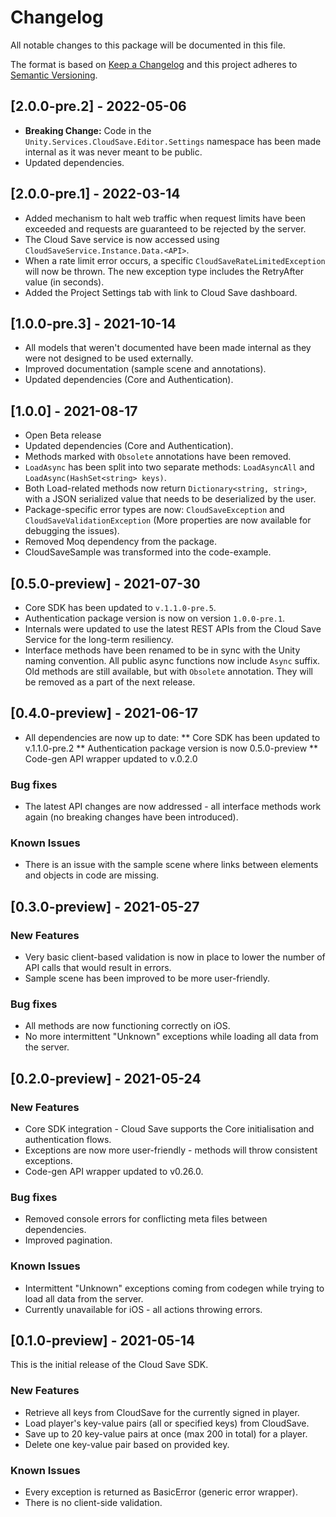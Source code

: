 # Changelog
All notable changes to this package will be documented in this file.

The format is based on [Keep a Changelog](http://keepachangelog.com/en/1.0.0/)
and this project adheres to [Semantic Versioning](http://semver.org/spec/v2.0.0.html).

## [2.0.0-pre.2] - 2022-05-06

* **Breaking Change:** Code in the `Unity.Services.CloudSave.Editor.Settings` namespace has been made internal as it was never meant to be public.
* Updated dependencies.

## [2.0.0-pre.1] - 2022-03-14

* Added mechanism to halt web traffic when request limits have been exceeded and requests are guaranteed to be rejected by the server.
* The Cloud Save service is now accessed using `CloudSaveService.Instance.Data.<API>`.
* When a rate limit error occurs, a specific `CloudSaveRateLimitedException` will now be thrown. The new exception type includes the RetryAfter value (in seconds).
* Added the Project Settings tab with link to Cloud Save dashboard.

## [1.0.0-pre.3] - 2021-10-14

* All models that weren't documented have been made internal as they were not designed to be used externally.
* Improved documentation (sample scene and annotations).
* Updated dependencies (Core and Authentication).

## [1.0.0] - 2021-08-17

* Open Beta release
* Updated dependencies (Core and Authentication).
* Methods marked with `Obsolete` annotations have been removed.
* `LoadAsync` has been split into two separate methods: `LoadAsyncAll` and `LoadAsync(HashSet<string> keys)`. 
* Both Load-related methods now return `Dictionary<string, string>`, with a JSON serialized value that needs to be deserialized by the user.
* Package-specific error types are now: `CloudSaveException` and `CloudSaveValidationException` (More properties are now available for debugging the issues).
* Removed Moq dependency from the package.
* CloudSaveSample was transformed into the code-example.

## [0.5.0-preview] - 2021-07-30

 * Core SDK has been updated to `v.1.1.0-pre.5`.
 * Authentication package version is now on version `1.0.0-pre.1`.
 * Internals were updated to use the latest REST APIs from the Cloud Save Service for the long-term resiliency.
 * Interface methods have been renamed to be in sync with the Unity naming convention. All public async functions now include `Async` suffix. Old methods are still available, but with `Obsolete` annotation. They will be removed as a part of the next release.

## [0.4.0-preview] - 2021-06-17

* All dependencies are now up to date:
** Core SDK has been updated to v.1.1.0-pre.2
** Authentication package version is now 0.5.0-preview
** Code-gen API wrapper updated to v.0.2.0

### Bug fixes
* The latest API changes are now addressed - all interface methods work again (no breaking changes have been introduced).

### Known Issues
* There is an issue with the sample scene where links between elements and objects in code are missing.

## [0.3.0-preview] - 2021-05-27

### New Features

* Very basic client-based validation is now in place to lower the number of API calls that would result in errors.
* Sample scene has been improved to be more user-friendly.

### Bug fixes
* All methods are now functioning correctly on iOS.
* No more intermittent "Unknown" exceptions while loading all data from the server.

## [0.2.0-preview] - 2021-05-24

### New Features

* Core SDK integration - Cloud Save supports the Core initialisation and authentication flows.
* Exceptions are now more user-friendly - methods will throw consistent exceptions.
* Code-gen API wrapper updated to v0.26.0.

### Bug fixes
* Removed console errors for conflicting meta files between dependencies.
* Improved pagination.

### Known Issues
* Intermittent "Unknown" exceptions coming from codegen while trying to load all data from the server.
* Currently unavailable for iOS - all actions throwing errors. 

## [0.1.0-preview] - 2021-05-14

This is the initial release of the Cloud Save SDK.

### New Features

* Retrieve all keys from CloudSave for the currently signed in player.
* Load player's key-value pairs (all or specified keys) from CloudSave.
* Save up to 20 key-value pairs at once (max 200 in total) for a player.
* Delete one key-value pair based on provided key.

### Known Issues

* Every exception is returned as BasicError (generic error wrapper).
* There is no client-side validation.
